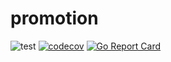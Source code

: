 # promotion

![test](https://github.com/pradist/promotion/actions/workflows/code_test.yml/badge.svg)
[![codecov](https://codecov.io/gh/pradist/promotion/branch/main/graph/badge.svg?token=VGO3AQ6D5S)](https://codecov.io/gh/pradist/promotion)
[![Go Report Card](https://goreportcard.com/badge/github.com/pradist/promotion)](https://goreportcard.com/report/github.com/pradist/promotion)
